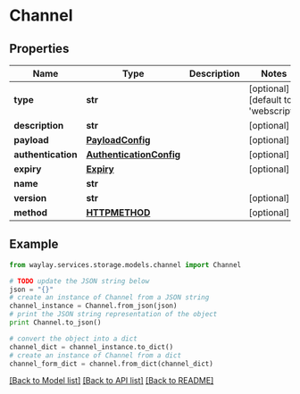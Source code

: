 # Channel


## Properties

Name | Type | Description | Notes
------------ | ------------- | ------------- | -------------
**type** | **str** |  | [optional] [default to 'webscript']
**description** | **str** |  | [optional] 
**payload** | [**PayloadConfig**](PayloadConfig.md) |  | [optional] 
**authentication** | [**AuthenticationConfig**](AuthenticationConfig.md) |  | [optional] 
**expiry** | [**Expiry**](Expiry.md) |  | [optional] 
**name** | **str** |  | 
**version** | **str** |  | [optional] 
**method** | [**HTTPMETHOD**](HTTPMETHOD.md) |  | [optional] 

## Example

```python
from waylay.services.storage.models.channel import Channel

# TODO update the JSON string below
json = "{}"
# create an instance of Channel from a JSON string
channel_instance = Channel.from_json(json)
# print the JSON string representation of the object
print Channel.to_json()

# convert the object into a dict
channel_dict = channel_instance.to_dict()
# create an instance of Channel from a dict
channel_form_dict = channel.from_dict(channel_dict)
```
[[Back to Model list]](../README.md#documentation-for-models) [[Back to API list]](../README.md#documentation-for-api-endpoints) [[Back to README]](../README.md)


